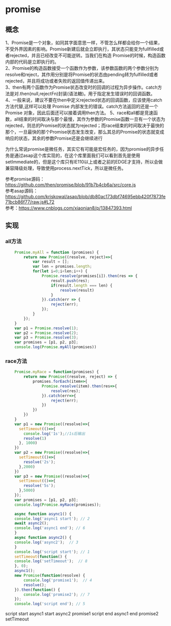# promise

## 概念

1、Promise是一个对象，如同其字面意思一样，不管怎么样都会给你一个结果，不受外界因素的影响。Promise新建后就会立即执行，其状态只能变为fullfilled或者rejected，并且已经改变不可能逆转。当我们在构造 Promise的时候，构造函数内部的代码是立即执行的。  
2、Promise的构造函数接受一个函数作为参数，该参数函数的两个参数分别为resolve和reject，其作用分别是将Promise的状态由pending转为fulfilled或者rejected，并且将成功或者失败的返回值传递出来。  
3、then有两个函数作为Promise状态改变时的回调的过程为异步操作。catch方法是对.then(null,rejectFn)封装(语法糖)。用于指定发生错误时的回调函数。  
4、一般来说，建议不要在then中定义rejected状态的回调函数，应该使用catch方法代替,这样可以处理 Promise 内部发生的错误。catch方法返回的还是一个 Promise 对象，因此后面还可以接着调用then方法。
5、race和all都是竞速函数，all结束的时间取决与那个最慢，其作为参数的Promise函数一旦有一个状态为rejected，则总的Promise的状态就为rejected；而race结束的时间取决于最快的那个，一旦最快的那个Promise状态发生改变，那么其总的Promise的状态就变成响应的状态，其余的参数Promise还是会继续进行  

为什么常说promise是微任务，其实它有可能是宏任务的，因为promise的异步任务是通过asap这个库实现的，在这个库里面我们可以看到首先是使用setImmediate的，但是这个库只有IE110以上或者之前的EDGE才支持，所以会做兼容降级处理，导致使用process.nextTick，所以是微任务。

参考promise源码：https://github.com/then/promise/blob/91b7b4cb6a/src/core.js  
参考asap源码：https://github.com/kriskowal/asap/blob/db80ac173dbf74695ebb420f7873fe71bcb86f77/raw.js#L72  
参考：https://www.cnblogs.com/xiaonian8/p/13847393.html  

## 实现

### all方法

```js
    Promise.myAll = function (promises) {
        return new Promise((resolve, reject)=>{
            var result = [];
            var len = promises.length;
            for(let i=0;i<len;i++) {
                Promise.resolve(promises[i]).then(res => {
                    result.push(res);
                    if(result.length === len) {
                        resolve(result)
                    }
                }).catch(err => {
                    reject(err);
                });
            }
        });
    }
    var p1 = Promise.resolve(1);
    var p2 = Promise.resolve(2);
    var p3 = Promise.resolve(3);
    var promises = [p1, p2, p3];
    console.log(Promise.myAll(promises))
```

### race方法

```js
    Promise.myRace = function(promises) {
        return new Promise((resolve, reject) => {
            promises.forEach(item=>{
                Promise.resolve(item).then(res=>{
                    resolve(res);
                }).catch(err=>{
                    reject(err);
                })
            })
        })
    }
    var p1 = new Promise((resolve)=>{
      setTimeout(()=>{
        console.log('1s');//1s后输出
        resolve(1)
      }, 1000)
    })
    var p2 = new Promise((resolve)=>{
      setTimeout(()=>{
        resolve('2s');
      },2000)
    })
    var p3 = new Promise((resolve)=>{
      setTimeout(()=>{
        resolve('5s');
      },5000)
    });
    var promises = [p1, p2, p3];
    console.log(Promise.myRace(promises));
```

```js
    async function async1() {
    console.log('async1 start'); // 2
    await async2();
    console.log('async1 end'); // 6
    }
    async function async2() {
    console.log('async2');  // 3
    }
    console.log('script start'); // 1
    setTimeout(function() {
    console.log('setTimeout');  // 8
    }, 0);
    async1();
    new Promise(function(resolve) {
        console.log('promise1');  // 4
        resolve();
    }).then(function() {
        console.log('promise2'); // 7
    });
    console.log('script end'); // 5
```

script start
async1 start
async2
promise1
script end
async1 end
promise2
setTimeout

